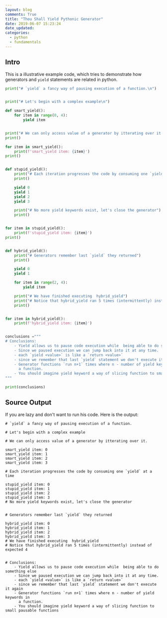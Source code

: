 ```yaml
---
layout: blog
comments: True
title: "Thou Shall Yield Pythonic Generator"
date: 2019-06-07 15:23:24
date_updated:
categories:
  - python
  - fundamentals
---
```



## Intro

This is a  illustrative example code, which tries to demonstrate
how generators and `yield` statements are related in python.

```python
print("# `yield` a fancy way of pausing execution of a function.\n")


print("# Let's begin with a complex example\n")

def smart_yield():
    for item in range(0, 4):
        yield item


print("# We can only access value of a generator by itterating over it.")
print()

for item in smart_yield():
    print(f'smart_yield item: {item}')
print()


def stupid_yield():
    print("# Each iteration progresses the code by consuming one `yield` at a time")
    print()

    yield 0
    yield 1
    yield 2
    yield 3

    print("# No more yield keywords exist, let's close the generator")
    print()


for item in stupid_yield():
    print(f'stupid_yield item: {item}')
print()


def hybrid_yield():
    print("# Generators remember last `yield` they returned")
    print()

    yield 0
    yield 1

    for item in range(2, 4):
        yield item

    print("# We have finished executing  hybrid_yield")
    print("# Notice that hybrid_yield ran 5 times (intermittently) instead of expected 4")
    print()


for item in hybrid_yield():
    print(f'hybrid_yield item: {item}')


conclusions ="""
# Conclusions:
    - Yield allows us to pause code execution while  being able to do something else
    - Since we paused execution we can jump back into it at any time.
    - each `yield <value>` is like a `return <value>`
    - since we remember that last `yield` statement we don't execute it again
    - Generator functions `run n+1` times where n - number of yield keywords in
      a function.
    - You should imagine yield keyword a way of slicing function to small pausable functions
"""

print(conclusions)

```

## Source Output

If you are lazy and don't want to run his code. Here is the output:

    # `yield` a fancy way of pausing execution of a function.

    # Let's begin with a complex example

    # We can only access value of a generator by itterating over it.

    smart_yield item: 0
    smart_yield item: 1
    smart_yield item: 2
    smart_yield item: 3

    # Each iteration progresses the code by consuming one `yield` at a time

    stupid_yield item: 0
    stupid_yield item: 1
    stupid_yield item: 2
    stupid_yield item: 3
    # No more yield keywords exist, let's close the generator


    # Generators remember last `yield` they returned

    hybrid_yield item: 0
    hybrid_yield item: 1
    hybrid_yield item: 2
    hybrid_yield item: 3
    # We have finished executing  hybrid_yield
    # Notice that hybrid_yield ran 5 times (intermittently) instead of expected 4


    # Conclusions:
        - Yield allows us to pause code execution while  being able to do something else
        - Since we paused execution we can jump back into it at any time.
        - each `yield <value>` is like a `return <value>`
        - since we remember that last `yield` statement we don't execute it again
        - Generator functions `run n+1` times where n - number of yield keywords in
          a function.
        - You should imagine yield keyword a way of slicing function to small pausable functions




